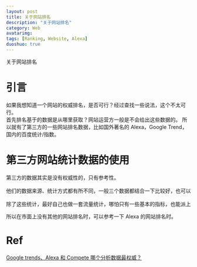```yaml
---
layout: post
title: 关于网站排名
description: "关于网站排名"
category: Web
avatarimg:
tags: [Ranking, Website, Alexa]
duoshuo: true
---
```


关于网站排名

# 引言
如果我想知道一个网站的权威排名，是否可行？经过查找一些说法，这个不太可行。  
首先排名基于的数据是从哪里获取？网站运营方一般是不会给出这些数据的。
所以就有了第三方的一些网站排名数据，比如国外著名的 Alexa，Google Trend，国内的百度统计/指数。

# 第三方网站统计数据的使用

<pre>
第三方的数据其实是没有权威性的，只有参考性。

他们的数据来源、统计方式都有所不同，一般三个数据都结合一下比较好，也可以考虑赋予三个在一个维度上给予权重，来综合判断，比较靠谱，权重可以根据用户来设定。

除了这些统计，最好自己也做一套流量统计，哪怕只有一些基本的指标，也能派上用场。
</pre>

所以在市面上没有其他的网站排名时，可以参考一下 Alexa 的网站排名时。

# Ref
[Google trends、Alexa 和 Compete 哪个分析数据最权威？](https://www.zhihu.com/question/19580286)  

